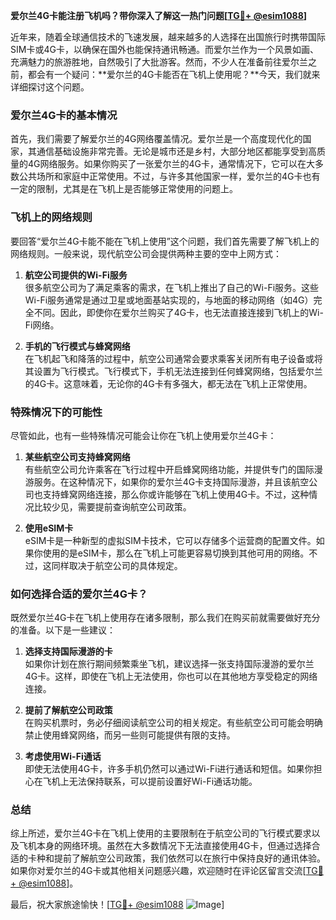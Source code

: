 **爱尔兰4G卡能注册飞机吗？带你深入了解这一热门问题[[TG💪+ @esim1088](https://t.me/s/esim1088)]**

近年来，随着全球通信技术的飞速发展，越来越多的人选择在出国旅行时携带国际SIM卡或4G卡，以确保在国外也能保持通讯畅通。而爱尔兰作为一个风景如画、充满魅力的旅游胜地，自然吸引了大批游客。然而，不少人在准备前往爱尔兰之前，都会有一个疑问：**爱尔兰的4G卡能否在飞机上使用呢？**今天，我们就来详细探讨这个问题。

### 爱尔兰4G卡的基本情况

首先，我们需要了解爱尔兰的4G网络覆盖情况。爱尔兰是一个高度现代化的国家，其通信基础设施非常完善。无论是城市还是乡村，大部分地区都能享受到高质量的4G网络服务。如果你购买了一张爱尔兰的4G卡，通常情况下，它可以在大多数公共场所和家庭中正常使用。不过，与许多其他国家一样，爱尔兰的4G卡也有一定的限制，尤其是在飞机上是否能够正常使用的问题上。

### 飞机上的网络规则

要回答“爱尔兰4G卡能不能在飞机上使用”这个问题，我们首先需要了解飞机上的网络规则。一般来说，现代航空公司会提供两种主要的空中上网方式：

1. **航空公司提供的Wi-Fi服务**  
   很多航空公司为了满足乘客的需求，在飞机上推出了自己的Wi-Fi服务。这些Wi-Fi服务通常是通过卫星或地面基站实现的，与地面的移动网络（如4G）完全不同。因此，即使你在爱尔兰购买了4G卡，也无法直接连接到飞机上的Wi-Fi网络。

2. **手机的飞行模式与蜂窝网络**  
   在飞机起飞和降落的过程中，航空公司通常会要求乘客关闭所有电子设备或将其设置为飞行模式。飞行模式下，手机无法连接到任何蜂窝网络，包括爱尔兰的4G卡。这意味着，无论你的4G卡有多强大，都无法在飞机上正常使用。

### 特殊情况下的可能性

尽管如此，也有一些特殊情况可能会让你在飞机上使用爱尔兰4G卡：

1. **某些航空公司支持蜂窝网络**  
   有些航空公司允许乘客在飞行过程中开启蜂窝网络功能，并提供专门的国际漫游服务。在这种情况下，如果你的爱尔兰4G卡支持国际漫游，并且该航空公司也支持蜂窝网络连接，那么你或许能够在飞机上使用4G卡。不过，这种情况比较少见，需要提前查询航空公司政策。

2. **使用eSIM卡**  
   eSIM卡是一种新型的虚拟SIM卡技术，它可以存储多个运营商的配置文件。如果你使用的是eSIM卡，那么在飞机上可能更容易切换到其他可用的网络。不过，这同样取决于航空公司的具体规定。

### 如何选择合适的爱尔兰4G卡？

既然爱尔兰4G卡在飞机上使用存在诸多限制，那么我们在购买前就需要做好充分的准备。以下是一些建议：

1. **选择支持国际漫游的卡**  
   如果你计划在旅行期间频繁乘坐飞机，建议选择一张支持国际漫游的爱尔兰4G卡。这样，即使在飞机上无法使用，你也可以在其他地方享受稳定的网络连接。

2. **提前了解航空公司政策**  
   在购买机票时，务必仔细阅读航空公司的相关规定。有些航空公司可能会明确禁止使用蜂窝网络，而另一些则可能提供有限的支持。

3. **考虑使用Wi-Fi通话**  
   即使无法使用4G卡，许多手机仍然可以通过Wi-Fi进行通话和短信。如果你担心在飞机上无法保持联系，可以提前设置好Wi-Fi通话功能。

### 总结

综上所述，爱尔兰4G卡在飞机上使用的主要限制在于航空公司的飞行模式要求以及飞机本身的网络环境。虽然在大多数情况下无法直接使用4G卡，但通过选择合适的卡种和提前了解航空公司政策，我们依然可以在旅行中保持良好的通讯体验。如果你对爱尔兰的4G卡或其他相关问题感兴趣，欢迎随时在评论区留言交流[[TG💪+ @esim1088](https://t.me/s/esim1088)]。

最后，祝大家旅途愉快！[[TG💪+ @esim1088](https://t.me/s/esim1088) ![Image](https://i.postimg.cc/4NQfJmqS/Snipaste-2025-05-13-00-14-12.png)]